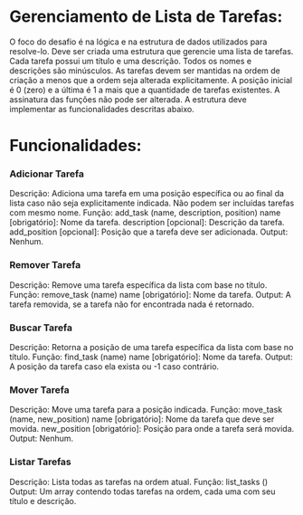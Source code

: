 # Gerenciamento de Lista de Tarefas:

O foco do desafio é na lógica e na estrutura de dados utilizados para resolve-lo.
Deve ser criada uma estrutura que gerencie uma lista de tarefas.
Cada tarefa possui um título e uma descrição. Todos os nomes e descrições são minúsculos.
As tarefas devem ser mantidas na ordem de criação a menos que a ordem seja alterada explicitamente.
A posição inicial é 0 (zero) e a última é 1 a mais que a quantidade de tarefas existentes.
A assinatura das funções não pode ser alterada.
A estrutura deve implementar as funcionalidades descritas abaixo.

# Funcionalidades:

### Adicionar Tarefa
Descrição: Adiciona uma tarefa em uma posição específica ou ao final da lista caso não seja explicitamente indicada. Não podem ser incluídas tarefas com mesmo nome.
Função: add_task (name, description, position)
name [obrigatório]: Nome da tarefa.
description [opcional]: Descrição da tarefa.
add_position [opcional]: Posição que a tarefa deve ser adicionada.
Output: Nenhum.

### Remover Tarefa
Descrição: Remove uma tarefa específica da lista com base no título.
Função: remove_task (name)
name [obrigatório]: Nome da tarefa.
Output: A tarefa removida, se a tarefa não for encontrada nada é retornado.

### Buscar Tarefa
Descrição: Retorna a posição de uma tarefa específica da lista com base no título.
Função: find_task (name)
name [obrigatório]: Nome da tarefa.
Output: A posição da tarefa caso ela exista ou -1 caso contrário.

### Mover Tarefa
Descrição: Move uma tarefa para a posição indicada.
Função: move_task (name, new_position)
name [obrigatório]: Nome da tarefa que deve ser movida.
new_position [obrigatório]: Posição para onde a tarefa será movida.
Output: Nenhum.

### Listar Tarefas
Descrição: Lista todas as tarefas na ordem atual.
Função: list_tasks ()
Output: Um array contendo todas tarefas na ordem, cada uma com seu título e descrição.
